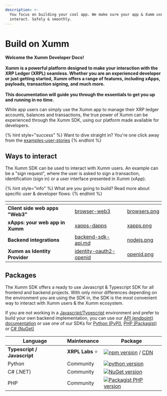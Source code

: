 ```yaml
---
description: >-
  You focus on building your cool app. We make sure your app & Xumm users can
  interact. Safely & smoothly.
---
```


# Build on Xumm

**Welcome the Xumm Developer Docs!**\
\
**Xumm is a powerful platform designed to make your interaction with the XRP Ledger (XRPL) seamless. Whether you are an experienced developer or just getting started, Xumm offers a range of features, including xApps, payloads, transaction signing, and much more.**\
\
**This documentation will guide you through the essentials to get you up and running in no time.**

While app users can simply use the Xumm app to manage their XRP ledger accounts, balances and transactions, the true power of Xumm can be experienced through the Xumm SDK, using our platform made available for developers.



{% hint style="success" %}
Want to dive straight in? You're one click away from the [examples-user-stories](js-ts-sdk/examples-user-stories/ "mention")
{% endhint %}

## Ways to interact

The Xumm SDK can be used to interact with Xumm users. An example can be a "sign request", where the user is asked to sign a transaction, identification (sign in) or a user interface presented in Xumm (xApp).

{% hint style="info" %}
What are you going to build? Read more about specific user & developer flows:
{% endhint %}

<table data-column-title-hidden data-view="cards"><thead><tr><th></th><th data-hidden data-card-target data-type="content-ref"></th><th data-hidden data-card-cover data-type="files"></th></tr></thead><tbody><tr><td><strong>Client side web apps "Web3"</strong></td><td><a href="environments/browser-web3/">browser-web3</a></td><td><a href=".gitbook/assets/browsers.png">browsers.png</a></td></tr><tr><td><strong>xApps: your web app in Xumm</strong></td><td><a href="environments/xapps-dapps/">xapps-dapps</a></td><td><a href=".gitbook/assets/xapps.png">xapps.png</a></td></tr><tr><td><strong>Backend integrations</strong></td><td><a href="environments/backend-sdk-api.md">backend-sdk-api.md</a></td><td><a href=".gitbook/assets/nodejs.png">nodejs.png</a></td></tr><tr><td><strong>Xumm as Identity Provider</strong></td><td><a href="environments/identity-oauth2-openid/">identity-oauth2-openid</a></td><td><a href=".gitbook/assets/openid.png">openid.png</a></td></tr></tbody></table>

## Packages

The Xumm SDK offers a ready to use Javascript & Typescript SDK for all frontend and backend projects. With only minor differences depending on the environment you are using the SDK in, the SDK is the most convenient way to interact with Xumm users & the Xumm ecosystem.

If you are not working in a [Javascript/Typescript](https://www.npmjs.com/package/xumm) environment and prefer to build your own backend implementation, you can use our [API (endpoint) documentation](https://xumm.readme.io/v1.0/reference/post-payload) or use one of our SDKs for [Python (PyPI)](https://pypi.org/project/xumm-sdk-py/), [PHP (Packagist)](https://packagist.org/packages/xrpl/xumm-sdk-php) or [C# (NuGet)](https://www.nuget.org/packages/XUMM.NET.SDK)

| Language                    | Maintenance     | Package                                                                                                                          |
| --------------------------- | --------------- | -------------------------------------------------------------------------------------------------------------------------------- |
| **Typescript / Javascript** | **XRPL Labs** ⭐ | [![npm version](https://badge.fury.io/js/xumm.svg)](https://www.npmjs.com/xumm) / [CDN](https://xumm.app/assets/cdn/xumm.min.js) |
| Python                      | Community       | [![python version](https://badge.fury.io/py/xumm-sdk-py.svg)](https://pypi.org/project/xumm-sdk-py/)                             |
| C# (.NET)                   | Community       | [![NuGet version](https://badge.fury.io/nu/XUMM.NET.SDK.svg)](https://badge.fury.io/nu/XUMM.NET.SDK)                             |
| PHP                         | Community       | [![Packagist PHP version](https://badgen.net/badge/PHP%20Package/8.1/green)](https://packagist.org/packages/xrpl/xumm-sdk-php)   |
